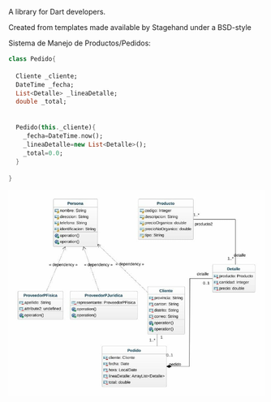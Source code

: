 A library for Dart developers.

Created from templates made available by Stagehand under a BSD-style

Sistema de Manejo de Productos/Pedidos:

```dart
class Pedido{

  Cliente _cliente;
  DateTime _fecha;
  List<Detalle> _lineaDetalle;
  double _total;


  Pedido(this._cliente){
    _fecha=DateTime.now();
    _lineaDetalle=new List<Detalle>();
    _total=0.0;
  }

}
```
![UML](/lib/Recursos/MinidartProj.jpeg)

